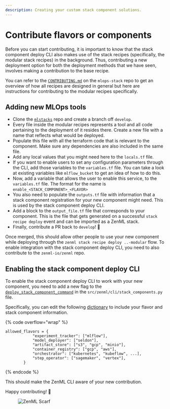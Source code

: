 ```yaml
---
description: Creating your custom stack component solutions.
---
```


# Contribute flavors or components

Before you can start contributing, it is important to know that the stack component deploy CLI also makes use of the stack recipes (specifically, the modular stack recipes) in the background. Thus, contributing a new deployment option for both the deployment methods that we have seen, involves making a contribution to the base recipe.

You can refer to the [`CONTRIBUTING.md`](https://github.com/zenml-io/mlstacks/blob/main/CONTRIBUTING.md) on the `mlops-stack` repo to get an overview of how all recipes are designed in general but here are instructions for contributing to the modular recipes specifically.

## Adding new MLOps tools

* Clone the [`mlstacks`](https://github.com/zenml-io/mlstacks) repo and create a branch off `develop`.
* Every file inside the modular recipes represents a tool and all code pertaining to the deployment of it resides there. Create a new file with a name that reflects what would be deployed.
* Populate this file with all the terraform code that is relevant to the component. Make sure any dependencies are also included in the same file.
* Add any local values that you might need here to the `locals.tf` file.
* If you want to enable users to set any configuration parameters through the CLI, add those variables to the `variables.tf` file. You can take a look at existing variables like `mlflow_bucket` to get an idea of how to do this.
* Now, add a variable that allows the user to enable this service, to the `variables.tf` file. The format for the name is `enable_<STACK_COMPONENT>_<FLAVOR>`
* You also need to populate the `outputs.tf` file with information that a stack component registration for your new component might need. This is used by the stack component deploy CLI.
* Add a block to the `output_file.tf` file that corresponds to your component. This is the file that gets generated on a successful `stack recipe deploy` event and can be imported as a ZenML stack.
* Finally, contribute a PR back to `develop`! 🥳

Once merged, this should allow other people to use your new component while deploying through the `zenml stack recipe deploy ..-modular` flow. To enable integration with the stack component deploy CLI, you need to also contribute to the `zenml-io/zenml` repo.

## Enabling the stack component deploy CLI

To enable the stack component deploy CLI to work with your new component, you need to add a new flag to the [`deploy_stack_component_command`](https://github.com/zenml-io/zenml/blob/6265248f7c268deb2ac6d5a268763a9d287ac845/src/zenml/cli/stack\_components.py#L1114) in the `src/zenml/cli/stack_components.py` file.

Specifically, you can edit the following [dictionary](https://github.com/zenml-io/zenml/blob/6265248f7c268deb2ac6d5a268763a9d287ac845/src/zenml/cli/stack\_components.py#L1114) to include your flavor and stack component information.

{% code overflow="wrap" %}
```
allowed_flavors = {
            "experiment_tracker": ["mlflow"],
            "model_deployer": ["seldon"],
            "artifact_store": ["s3", "gcp", "minio"],
            "container_registry": ["gcp", "aws"],
            "orchestrator": ["kubernetes", "kubeflow", ...],
            "step_operator": ["sagemaker", "vertex"],
        }
```
{% endcode %}

This should make the ZenML CLI aware of your new contribution.

Happy contributing! 🥰

<!-- For scarf -->
<figure><img alt="ZenML Scarf" referrerpolicy="no-referrer-when-downgrade" src="https://static.scarf.sh/a.png?x-pxid=f0b4f458-0a54-4fcd-aa95-d5ee424815bc" /></figure>
